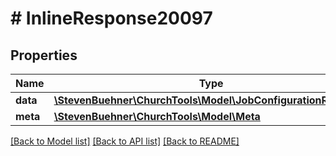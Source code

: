 # # InlineResponse20097

## Properties

Name | Type | Description | Notes
------------ | ------------- | ------------- | -------------
**data** | [**\StevenBuehner\ChurchTools\Model\JobConfigurationReturn1[]**](JobConfigurationReturn1.md) |  | [optional]
**meta** | [**\StevenBuehner\ChurchTools\Model\Meta**](Meta.md) |  | [optional]

[[Back to Model list]](../../README.md#models) [[Back to API list]](../../README.md#endpoints) [[Back to README]](../../README.md)
